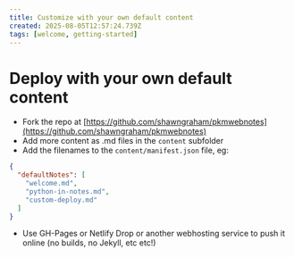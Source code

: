 ```yaml
---
title: Customize with your own default content
created: 2025-08-05T12:57:24.739Z
tags: [welcome, getting-started]
---
```


# Deploy with your own default content

- Fork the repo at [https://github.com/shawngraham/pkmwebnotes](https://github.com/shawngraham/pkmwebnotes)
- Add more content as .md files in the `content` subfolder
- Add the filenames to the `content/manifest.json` file, eg:

```json
{
  "defaultNotes": [
    "welcome.md",
    "python-in-notes.md",
    "custom-deploy.md"
  ]
}
```

- Use GH-Pages or Netlify Drop or another webhosting service to push it online (no builds, no Jekyll, etc etc!)